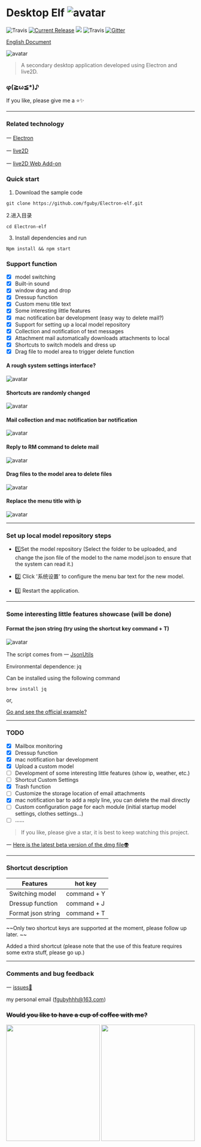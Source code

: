 # Desktop Elf ![avatar](app/img/xiaojingling.png)

![Travis](https://img.shields.io/badge/Electron-^4.1.4-important.svg)
<a href="https://github.com/fguby/Elf/releases"><img src="https://img.shields.io/github/release/fguby/Elf.svg?style=flat-square" alt="Current Release"></a>
[![](https://travis-ci.org/fguby/Electron-elf.svg?branch=master)](https://travis-ci.org/fguby/Electron-elf)
![Travis](https://img.shields.io/badge/live2D-2.1.0-ff69b4.svg?labelColor=blueviolet)
[![Gitter](https://badges.gitter.im/Electron-elf/community.svg)](https://gitter.im/Electron-elf/community?utm_source=badge&utm_medium=badge&utm_campaign=pr-badge)

[English Document](https://github.com/fguby/Elf/blob/master/README-en.md "elf")

![avatar](app/img/yanshi1.gif)

> A secondary desktop application developed using Electron and live2D.

### φ(≧ω≦*)♪

If you like, please give me a ⭐️✨

---

### Related technology

一 [Electron](https://electronjs.org/ "electron")

一 [live2D](https://www.live2d.com/ja/ "live2D")

一 [live2D Web Add-on](https://github.com/fguby/live2D "live2D")

### Quick start

1. Download the sample code

```
git clone https://github.com/fguby/Electron-elf.git
```

2.进入目录

```
cd Electron-elf
```

3. Install dependencies and run

```
Npm install && npm start
```

### Support function

- [x] model switching
- [x] Built-in sound
- [x] window drag and drop
- [x] Dressup function
- [x] Custom menu title text
- [x] Some interesting little features
- [x] mac notification bar development (easy way to delete mail?)
- [x] Support for setting up a local model repository
- [x] Collection and notification of text messages
- [x] Attachment mail automatically downloads attachments to local
- [x] Shortcuts to switch models and dress up
- [x] Drag file to model area to trigger delete function

#### A rough system settings interface?

![avatar](app/img/system.jpg)

#### Shortcuts are randomly changed

![avatar](app/img/huanzhuang.gif)

#### Mail collection and mac notification bar notification

![avatar](app/img/email.gif)

#### Reply to RM command to delete mail

![avatar](app/img/email111.gif)

#### Drag files to the model area to delete files

![avatar](app/img/lajitong1.gif)

#### Replace the menu title with ip

![avatar](app/img/ip.gif)

---

### Set up local model repository steps

- 1️⃣Set the model repository (Select the folder to be uploaded, and change the json file of the model to the name model.json to ensure that the system can read it.)

- 2️⃣ Click '系统设置' to configure the menu bar text for the new model.

- 3️⃣ Restart the application.

---

### Some interesting little features showcase (will be done)

#### Format the json string (try using the shortcut key command + T)

![avatar](app/img/json.gif)

The script comes from 一 [JsonUtils](https://github.com/cnfn/BitBarPlugins/tree/master/JsonUtils "jsonutil")

Environmental dependence: jq

Can be installed using the following command

```
brew install jq
```

or,

[Go and see the official example?](https://stedolan.github.io/jq/download/ "jq")

---

### TODO

- [x] Mailbox monitoring
- [x] Dressup function
- [x] mac notification bar development
- [x] Upload a custom model
- [ ] Development of some interesting little features (show ip, weather, etc.)
- [ ] Shortcut Custom Settings
- [x] Trash function
- [ ] Customize the storage location of email attachments
- [x] mac notification bar to add a reply line, you can delete the mail directly
- [ ] Custom configuration page for each module (initial startup model settings, clothes settings...)
- [ ] ......

> If you like, please give a star, it is best to keep watching this project.

一 [Here is the latest beta version of the dmg file:alien:](https://github.com/fguby/Elf/releases/tag/v1.0.1/ "Elf")

---

### Shortcut description

Features | hot key
--- | ---
Switching model | command + Y
Dressup function | command + J
Format json string | command + T

~~Only two shortcut keys are supported at the moment, please follow up later. ~~

Added a third shortcut (please note that the use of this feature requires some extra stuff, please go up.)

---

### Comments and bug feedback

一 [issues:speech_balloon:](https://github.com/fguby/Elf/issues "welcome")

my personal email (fgubyhhh@163.com)

### ~~Would you like to have a cup of coffee with me?~~

<img src="app/img/wechat.jpg" width="250" height="310">
<img src="app/img/zhifubao.jpg" width="250" height="310">
